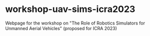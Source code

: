 # workshop-uav-sims-icra2023
Webpage for the workshop on "The Role of Robotics Simulators for Unmanned Aerial Vehicles" (proposed for ICRA 2023)
